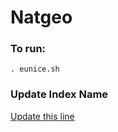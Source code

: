 # Natgeo

### To run:
`. eunice.sh`

### Update Index Name
[Update this line](https://github.com/zasmail/natgeo/blob/master/run.rb#L37)
